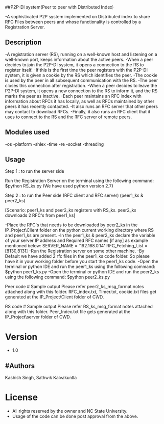 ##P2P-DI system(Peer to peer with Distributed Index)

-A sophisticated P2P system implemented on Distributed index to share RFC Files between peers and whose functionality is controlled by a Registration Server.

## Description

-A registration server (RS), running on a well-known host and listening on a well-known port, keeps information about the active peers.
-When a peer decides to join the P2P-DI system, it opens a connection to the RS to register itself. 
-If this is the first time the peer registers with the P2P-DI system, it is given a cookie by the RS which identifies the peer. 
-The cookie is used by the peer in all subsequent communication with the RS.
-The peer closes this connection after registration. 
-When a peer decides to leave the P2P-DI system, it opens a new connection to the RS to inform it, and the RS marks the peer as inactive.
-Each peer maintains an RFC index with information about RFCs it has locally, as well as RFCs maintained by other peers it has recently contacted. 
-It also runs an RFC server that other peers may contact to download RFCs. 
-Finally, it also runs an RFC client that it uses to connect to the RS and the RFC server of remote peers.

## Modules used
-os
-platform
-shlex
-time
-re
-socket
-threading


## Usage

Step 1 : to run the server side

Run the Registration Server on the terminal using the following command: $python RS_ks.py (We have used python version 2.7)

Step 2 : to run the Peer side (RFC client and RFC server) (peer1_ks & peer2_ks)

[Scenario: peer1_ks and peer2_ks registers with RS_ks. peer2_ks downloads 2 RFC's from peer1_ks]

-Place the RFC's that needs to be downloaded by peer2_ks in the IP_Project\Client folder on the python current working directory where RS and peer1_ks are present.
-In the peer1_ks & peer2_ks declare the variable of your server IP address and Required RFC names [if any] as example mentioned below:
SERVER_NAME = '192.168.0.14'
RFC_Fetching_List = [8130,8131]
-Run the Registration server on some other machine.
-By Default we have added 2 rfc files in the peer1_ks code folder. So please have it in your working folder before you start the peer1_ks code.
-Open the terminal or python IDE and run the peer1_ks using the following command: $python peer1_ks.py
-Open the terminal or python IDE and run the peer2_ks using the following command: $python peer2_ks.py



Peer code # Sample output
Please refer peer2_ks_msg_format notes attached along with this folder.
RFC_index.txt, Timer.txt, cookie.txt files get generated at the IP_Project\Client folder of CWD.

RS code # Sample output
Please refer RS_ks_msg_format notes attached along with this folder.
Peer_Index.txt file gets generated at the IP_Project\server folder of CWD.


# Version
 - 1.0

#Authors
----
Kashish Singh, Sathwik Kalvakuntla

# License

  - All rights reserved by the owner and NC State University.
  - Usage of the code can be done post approval from the above.
